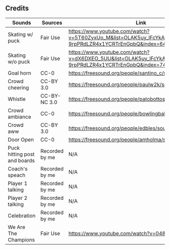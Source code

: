 ## Credits
|Sounds|Sources|Link|
| --- | --- | --- |
|Skating w/ puck|Fair Use|https://www.youtube.com/watch?v=5T60ZyxUo_M&list=OLAK5uy_lFcYkAYmW-9rpPRdLZR4x1YCRTrEnGpbQ&index=64|
|Skating w/o puck|Fair Use|https://www.youtube.com/watch?v=dX6DXEO_5UU&list=OLAK5uy_lFcYkAYmW-9rpPRdLZR4x1YCRTrEnGpbQ&index=74|
|Goal horn|CC-0|https://freesound.org/people/santino_c/sounds/170825/|
|Crowd cheering|CC-BY 3.0|https://freesound.org/people/paulw2k/sounds/196461/|
|Whistle|CC-BY-NC 3.0|https://freesound.org/people/patobottos/sounds/345800/|
|Crowd ambiance|CC-0|https://freesound.org/people/bowlingballout/sounds/58596/|
|Crowd aww|CC-BY 3.0|https://freesound.org/people/edbles/sounds/112259/|
|Door Open|CC-0|https://freesound.org/people/amholma/sounds/344360/|
|Puck hitting post and boards|Recorded by me|N/A|
|Coach's speach|Recorded by me|N/A|
|Player 1 talking|Recorded by me|N/A|
|Player 2 talking|Recorded by me|N/A|
|Celebration|Recorded by me|N/A|
|We Are The Champions|Fair Use|https://www.youtube.com/watch?v=04854XqcfCY|